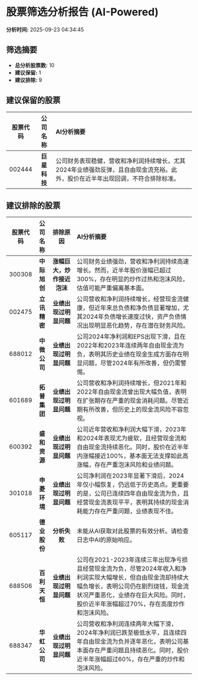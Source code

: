 # 股票筛选分析报告 (AI-Powered)

**分析时间:** 2025-09-23 04:34:45

## 筛选摘要

- **总分析股票数:** 10
- **建议保留:** 1
- **建议排除:** 9

## 建议保留的股票

| 股票代码 | 公司名称 | AI分析摘要 |
|:---:|:---:|:---|
| 002444 | **巨星科技** | 公司财务表现稳健，营收和净利润持续增长，尤其2024年业绩强劲反弹，且自由现金流充裕。此外，股价在近半年出现回调，不符合排除标准。 |

## 建议排除的股票

| 股票代码 | 公司名称 | 排除原因 | AI分析摘要 |
|:---:|:---:|:---:|:---|
| 300308 | **中际旭创** | **涨幅巨大，炒作接近泡沫** | 公司财务业绩强劲，营收和净利润持续高速增长。然而，近半年股价涨幅已超过300%，存在明显的炒作过热和泡沫风险，估值可能严重偏离基本面。 |
| 002475 | **立讯精密** | **业绩出现过明显问题** | 公司营收和净利润持续增长，经营现金流健康，但近年来总负债和净负债显著增加，尤其2024年负债增长速度过快，资产负债情况出现明显恶化趋势，存在潜在财务风险。 |
| 688012 | **中微公司** | **业绩出现过明显问题** | 公司2024年净利润和EPS出现下滑，且在2022年和2023年连续两年自由现金流为负，表明其历史业绩在现金生成方面存在明显问题，尽管2024年有所改善，但仍需警惕。 |
| 601689 | **拓普集团** | **业绩出现过明显问题** | 公司营收和净利润持续增长，但2021年和2022年自由现金流曾出现大幅负值，表明在扩张期存在严重的现金消耗问题。尽管近期有所改善，但历史上的现金流风险不容忽视。 |
| 600392 | **盛和资源** | **业绩出现过明显问题** | 公司近年营收和净利润大幅下滑，2023年和2024年表现尤为疲软，且经营现金流和自由现金流持续恶化。同时，股价在近半年内涨幅接近100%，基本面无法支撑如此高涨幅，存在严重泡沫风险和业绩问题。 |
| 301018 | **申菱环境** | **业绩出现过明显问题** | 公司净利润在2023年显著下滑后，2024年仅小幅恢复，仍远低于历史高点。更重要的是，公司已连续四年自由现金流为负，且经营现金流表现平平，表明其持续的现金消耗能力存在严重问题，业绩表现不佳。 |
| 605117 | **德业股份** | **分析失败** | 未能从AI获取对此股票的有效分析。请检查日志中AI的原始响应。 |
| 688506 | **百利天恒** | **业绩出现过明显问题** | 公司在2021-2023年连续三年出现净亏损且经营现金流为负，尽管2024年收入和净利润实现大幅增长，但自由现金流却持续大幅负增长，表明公司仍在剧烈烧钱，现金流状况严重恶化，业绩存在巨大风险。同时，股价近半年涨幅超过70%，存在高度炒作和泡沫风险。 |
| 688347 | **华虹公司** | **业绩出现过明显问题** | 公司营收和净利润连续两年大幅下滑，2024年净利润已跌至极低水平，且连续四年自由现金流为负并逐年恶化，表明公司基本面存在严重问题且持续恶化。同时，股价近半年涨幅超过60%，存在严重的炒作和泡沫风险。 |

